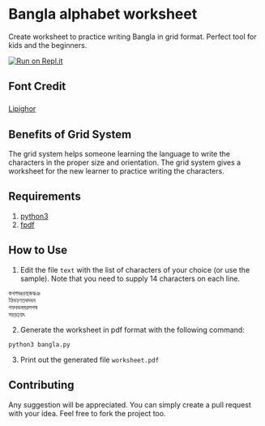# Bangla alphabet worksheet

Create worksheet to practice writing Bangla in grid format. Perfect tool for kids and the beginners.

[![Run on Repl.it](https://repl.it/badge/github/mehedieh/bangla-alphabet)](https://repl.it/github/mehedieh/bangla-alphabet)

## Font Credit


### 
[Lipighor](https://lipighor.com/ShamimCholontika.html)

## Benefits of Grid System
The grid system helps someone learning the language to write the characters in the proper size and orientation. The grid system gives a worksheet for the new learner to practice writing the characters.

## Requirements
1. [python3](https://www.python.org/downloads/)
2. [fpdf](https://pypi.org/project/fpdf/)

## How to Use
1. Edit the file `text` with the list of characters of your choice (or use the sample). Note that you need to supply 14 characters on each line.
```
কখগঘঙচছজঝঞ
টঠডঢণতথদধন
পফবভমযরলশষ
সহড়ঢ়য়ৎ

```
2. Generate the worksheet in pdf format with the following command:
```
python3 bangla.py
```
3. Print out the generated file `worksheet.pdf`


## Contributing
Any suggestion will be appreciated. You can simply create a pull request with your idea. Feel free to fork the project too.

